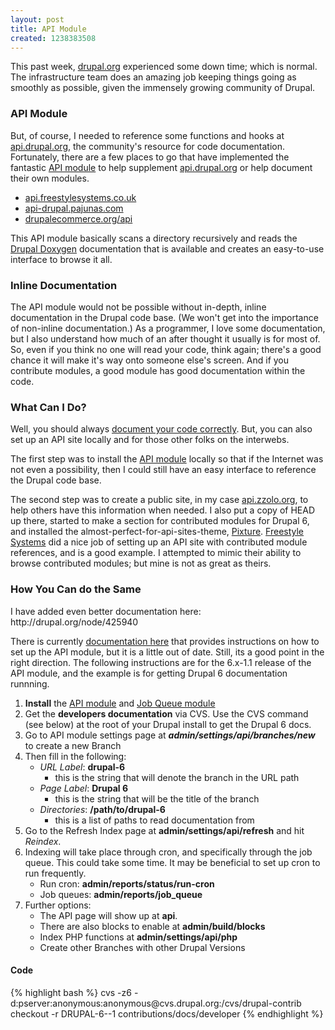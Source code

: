 ```yaml
---
layout: post
title: API Module
created: 1238383508
---
```


This past week, [drupal.org](http://drupal.org) experienced some down time; which is normal.  The infrastructure team does an amazing job keeping things going as smoothly as possible, given the immensely growing community of Drupal.

### API Module

But, of course, I needed to reference some functions and hooks at [api.drupal.org](http://api.drupal.org), the community's resource for code documentation.  Fortunately, there are a few places to go that have implemented the fantastic [API module](http://drupal.org/project/api) to help supplement [api.drupal.org](http://api.drupal.org) or help document their own modules.

* [api.freestylesystems.co.uk](http://api.freestylesystems.co.uk/)
* [api-drupal.pajunas.com](http://api-drupal.pajunas.com/)
* [drupalecommerce.org/api](http://drupalecommerce.org/api)

This API module basically scans a directory recursively and reads the [Drupal Doxygen](http://drupal.org/node/1354) documentation that is available and creates an easy-to-use interface to browse it all.

### Inline Documentation

The API module would not be possible without in-depth, inline documentation in the Drupal code base.  (We won't get into the importance of non-inline documentation.)  As a programmer, I love some documentation, but I also understand how much of an after thought it usually is for most of.  So, even if you think no one will read your code, think again; there's a good chance it will make it's way onto someone else's screen.  And if you contribute modules, a good module has good documentation within the code.

### What Can I Do?

Well, you should always [document your code correctly](http://drupal.org/node/1354).  But, you can also set up an API site locally and for those other folks on the interwebs.

The first step was to install the [API module](http://drupal.org/project/api) locally so that if the Internet was not even a possibility, then I could still have an easy interface to reference the Drupal code base.

The second step was to create a public site, in my case [api.zzolo.org](http://api.zzolo.org), to help others have this information when needed.   I also put a copy of HEAD up there, started to make a section for contributed modules for Drupal 6, and installed the almost-perfect-for-api-sites-theme, [Pixture](http://drupal.org/project/pixture).  [Freestyle Systems](http://api.freestylesystems.co.uk/) did a nice job of setting up an API site with contributed module references, and is a good example.  I attempted to mimic their ability to browse contributed modules; but mine is not as great as theirs.

### How You Can do the Same

<div class="messages success">
I have added even better documentation here: http://drupal.org/node/425940
</div>

There is currently [documentation here](http://drupal.org/node/26669) that provides instructions on how to set up the API module, but it is a little out of date.  Still, its a good point in the right direction.  The following instructions are for the 6.x-1.1 release of the API module, and the example is for getting Drupal 6 documentation runnning.

1. **Install** the [API module](http://drupal.org/project/api) and [Job Queue module](http://drupal.org/project/job_queue)
1. Get the **developers documentation** via CVS.  Use the CVS command (see below) at the root of your Drupal install to get the Drupal 6 docs.  
1. Go to API module settings page at ***admin/settings/api/branches/new*** to create a new Branch
1. Then fill in the following:
    * *URL Label*: **drupal-6**
         * this is the string that will denote the branch in the URL path
    * *Page Label*: **Drupal 6** 
         * this is the string that will be the title of the branch
    * *Directories*: **/path/to/drupal-6**
         * this is a list of paths to read documentation from
1. Go to the Refresh Index page at **admin/settings/api/refresh** and hit *Reindex*.
1. Indexing will take place through cron, and specifically through the job queue.  This could take some time.  It may be beneficial to set up cron to run frequently.
    * Run cron: **admin/reports/status/run-cron**
   * Job queues: **admin/reports/job_queue**
1. Further options:
    * The API page will show up at **api**.  
    * There are also blocks to enable at **admin/build/blocks**
    * Index PHP functions at **admin/settings/api/php**
   * Create other Branches with other Drupal Versions

#### Code


<div>
{% highlight bash %}
cvs -z6 -d:pserver:anonymous:anonymous@cvs.drupal.org:/cvs/drupal-contrib checkout -r DRUPAL-6--1 contributions/docs/developer
{% endhighlight %}
</div>
